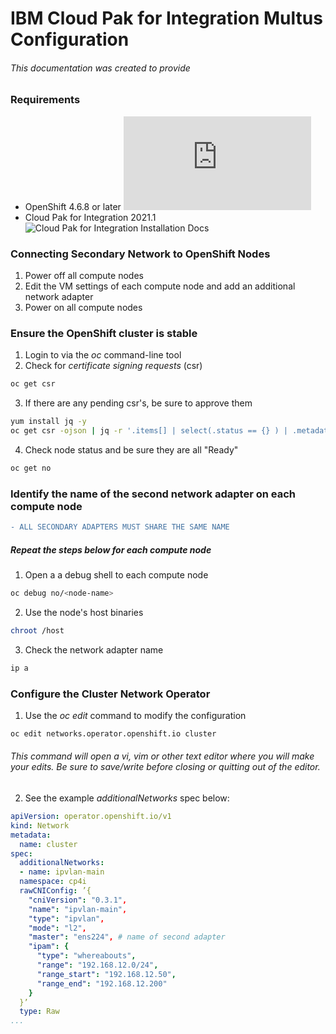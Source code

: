 # IBM Cloud Pak for Integration Multus Configuration
###### This documentation was created to provide 

### Requirements

- OpenShift 4.6.8 or later ![OpenShift 4.6 Installation Docs](https://docs.openshift.com/container-platform/4.6/welcome/index.html)
- Cloud Pak for Integration 2021.1 ![Cloud Pak for Integration Installation Docs](https://www.ibm.com/docs/en/cloud-paks/cp-integration/2021.1?topic=installing)

### Connecting Secondary Network to OpenShift Nodes
1. Power off all compute nodes
2. Edit the VM settings of each compute node and add an additional network adapter
3. Power on all compute nodes

### Ensure the OpenShift cluster is stable
1. Login to via the *oc* command-line tool
2. Check for *certificate signing requests* (csr)
```bash
oc get csr
```
3. If there are any pending csr's, be sure to approve them
 ```bash
 yum install jq -y
 oc get csr -ojson | jq -r '.items[] | select(.status == {} ) | .metadata.name' | xargs oc adm certificate approve
 ```
4. Check node status and be sure they are all "Ready"
```bash
oc get no
```

### Identify the name of the second network adapter on each compute node
```diff
- ALL SECONDARY ADAPTERS MUST SHARE THE SAME NAME
```
##### Repeat the steps below for each compute node
1. Open a a debug shell to each compute node
```bash
oc debug no/<node-name>
```
2. Use the node's host binaries
```bash
chroot /host
```
3. Check the network adapter name
```bash
ip a
```

### Configure the Cluster Network Operator
1. Use the *oc edit* command to modify the configuration
```bash
oc edit networks.operator.openshift.io cluster
```
###### This command will open a vi, vim or other text editor where you will make your edits. Be sure to save/write before closing or quitting out of the editor.

2. See the example *additionalNetworks* spec below:
```yaml
apiVersion: operator.openshift.io/v1
kind: Network
metadata:
  name: cluster
spec:
  additionalNetworks:
  - name: ipvlan-main
  namespace: cp4i
  rawCNIConfig: ’{
    "cniVersion": "0.3.1",
    "name": "ipvlan-main",
    "type": "ipvlan", 
    "mode": "l2",
    "master": "ens224", # name of second adapter
    "ipam": {
      "type": "whereabouts",
      "range": "192.168.12.0/24",
      "range_start": "192.168.12.50",
      "range_end": "192.168.12.200"
    }
  }’
  type: Raw
...
```

